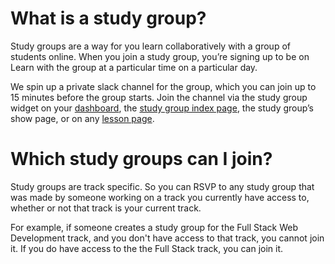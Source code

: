 # What is a study group? 

Study groups are a way for you learn collaboratively with a group of students online. When you join a study group, you’re signing up to be on Learn with the group at a particular time on a particular day. 

We spin up a private slack channel for the group, which you can join up to 15 minutes before the group starts. Join the channel via the study group widget on your [dashboard](https://learn.co), the [study group index page](https://learn.co/study-groups), the study group’s show page, or on any [lesson page](https://learn.co/lessons/current).

# Which study groups can I join? 
Study groups are track specific. So you can RSVP to any study group that was made by someone working on a track you currently have access to, whether or not that track is your current track.

For example, if someone creates a study group for the Full Stack Web Development track, and you don't have access to that track, you cannot join it. If you do have access to the the Full Stack track, you can join it. 


